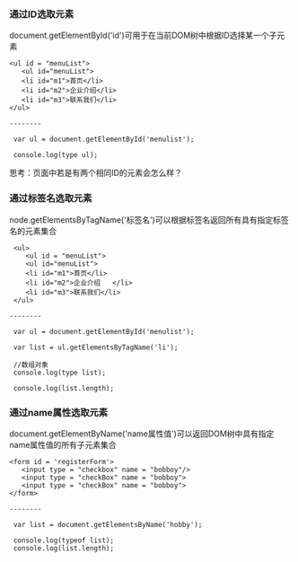 ### 通过ID选取元素

document.getElementById\('id'\)可用于在当前DOM树中根据ID选择某一个子元素

```
<ul id = "menuList">
   <ul id="menuList"> 
   <li id="m1">首页</li>
   <li id="m2">企业介绍</li>
   <li id="m3">联系我们</li>
</ul>

--------

 var ul = document.getElementById('menulist');

 console.log(type ul);  
```

思考：页面中若是有两个相同ID的元素会怎么样？

### 通过标签名选取元素

node.getElementsByTagName\('标签名'\)可以根据标签名返回所有具有指定标签名的元素集合

```
 <ul>
    <ul id = "menuList">
    <ul id="menuList">
    <li id="m1">首页</li>
    <li id="m2">企业介绍   </li>
    <li id="m3">联系我们</li>
 </ul>

--------

 var ul = document.getElementById('menulist');

 var list = ul.getElementsByTagName('li');

 //数组对象
 console.log(type list);

 console.log(list.length);

```

### 通过name属性选取元素

document.getElementByName\('name属性值'\)可以返回DOM树中具有指定name属性值的所有子元素集合

```
<form id = 'registerForm'> 
   <input type = "checkbox" name = "bobboy"/>
   <input type = "checkBox" name = "bobboy">
   <input type = "checkBox" name = "bobboy">    
</form>

--------

 var list = document.getElementsByName('hobby');

 console.log(typeof list);
 console.log(list.length);

```

